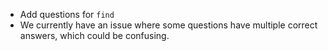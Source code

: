 - Add questions for `find`
- We currently have an issue where some questions have multiple correct answers, which could be confusing.